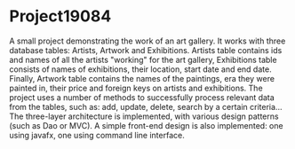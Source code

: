 # Project19084
A small project demonstrating the work of an art gallery.
It works with three database tables: Artists, Artwork and Exhibitions.
Artists table contains ids and names of all the artists "working" for the art gallery, Exhibitions table consists of names of exhibitions, their location, start date and end date. Finally, Artwork table contains the names of the paintings, era they were painted in, their price and foreign keys on artists and exhibitions.
The project uses a number of methods to successfully process relevant data from the tables, such as: add, update, delete, search by a certain criteria...
The three-layer architecture is implemented, with various design patterns (such as Dao or MVC). 
A simple front-end design is also implemented: one using javafx, one using command line interface. 
